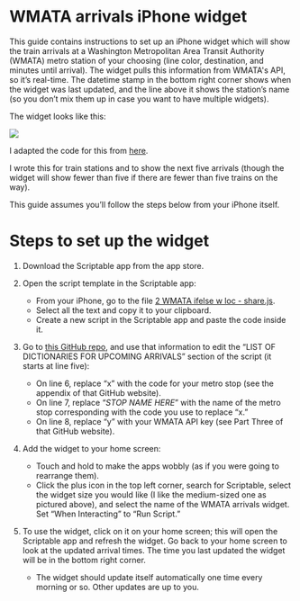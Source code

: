 # WMATA arrivals iPhone widget

This guide contains instructions to set up an iPhone widget which will show the train arrivals at a Washington Metropolitan Area Transit Authority (WMATA) metro station of your choosing (line color, destination, and minutes until arrival). The widget pulls this information from WMATA's API, so it’s real-time. The datetime stamp in the bottom right corner shows when the widget was last updated, and the line above it shows the station’s name (so you don’t mix them up in case you want to have multiple widgets).


The widget looks like this:

![](https://github.com/user-attachments/assets/dd8aaa8c-76a6-4fcf-8a1b-4e570831e1d0)

I adapted the code for this from [here](https://github.com/metro-sign/dc-metro).

I wrote this for train stations and to show the next five arrivals (though the widget will show fewer than five if there are fewer than five trains on the way).

This guide assumes you’ll follow the steps below from your iPhone itself.


# Steps to set up the widget
1. Download the Scriptable app from the app store.

2. Open the script template in the Scriptable app:

    * From your iPhone, go to the file [2 WMATA ifelse w loc - share.js](2%20WMATA%20ifelse%20w%20loc%20-%20share.js).
    * Select all the text and copy it to your clipboard.
    * Create a new script in the Scriptable app and paste the code inside it.

3. Go to [this GitHub repo](metro-sign/dc-metro), and use that information to edit the “LIST OF DICTIONARIES FOR UPCOMING ARRIVALS” section of the script (it starts at line five):

    * On line 6, replace “x” with the code for your metro stop (see the appendix of that GitHub website).
    * On line 7, replace “*STOP NAME HERE*” with the name of the metro stop corresponding with the code you use to replace “x.”
    * On line 8, replace “y” with your WMATA API key (see Part Three of that GitHub website).

4. Add the widget to your home screen:

    * Touch and hold to make the apps wobbly (as if you were going to rearrange them).
    * Click the plus icon in the top left corner, search for Scriptable, select the widget size you would like (I like the medium-sized one as pictured above), and select the name of the WMATA arrivals widget. Set “When Interacting” to “Run Script.”
  
5. To use the widget, click on it on your home screen; this will open the Scriptable app and refresh the widget. Go back to your home screen to look at the updated arrival times. The time you last updated the widget will be in the bottom right corner.

    * The widget should update itself automatically one time every morning or so. Other updates are up to you.
